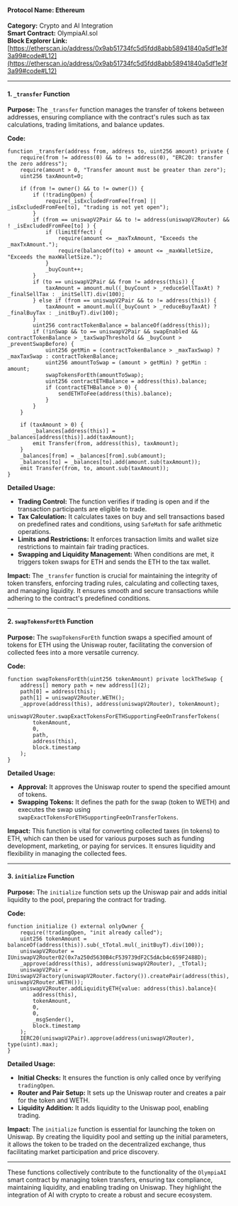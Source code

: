 #### Protocol Name: Ethereum

**Category:** Crypto and AI Integration  
**Smart Contract:** OlympiaAI.sol  
**Block Explorer Link:** [https://etherscan.io/address/0x9ab51734fc5d5fdd8abb58941840a5df1e3f3a99#code#L12](https://etherscan.io/address/0x9ab51734fc5d5fdd8abb58941840a5df1e3f3a99#code#L12)

---

#### 1. `_transfer` Function

**Purpose:** 
The `_transfer` function manages the transfer of tokens between addresses, ensuring compliance with the contract's rules such as tax calculations, trading limitations, and balance updates.

**Code:**
```solidity
function _transfer(address from, address to, uint256 amount) private {
    require(from != address(0) && to != address(0), "ERC20: transfer the zero address");
    require(amount > 0, "Transfer amount must be greater than zero");
    uint256 taxAmount=0;

    if (from != owner() && to != owner()) {
        if (!tradingOpen) {
            require(_isExcludedFromFee[from] || _isExcludedFromFee[to], "trading is not yet open");
        } 
        if (from == uniswapV2Pair && to != address(uniswapV2Router) && ! _isExcludedFromFee[to] ) {
            if (limitEffect) {
                require(amount <= _maxTxAmount, "Exceeds the _maxTxAmount.");
                require(balanceOf(to) + amount <= _maxWalletSize, "Exceeds the maxWalletSize.");
            } 
            _buyCount++;
        }
        if (to == uniswapV2Pair && from != address(this)) {
            taxAmount = amount.mul((_buyCount > _reduceSellTaxAt) ? _finalSellTax : _initSellT).div(100);
        } else if (from == uniswapV2Pair && to != address(this)) {
            taxAmount = amount.mul((_buyCount > _reduceBuyTaxAt) ? _finalBuyTax : _initBuyT).div(100);
        }
        uint256 contractTokenBalance = balanceOf(address(this));
        if (!inSwap && to == uniswapV2Pair && swapEnabled && contractTokenBalance > _taxSwapThreshold && _buyCount > _preventSwapBefore) {
            uint256 getMin = (contractTokenBalance > _maxTaxSwap) ? _maxTaxSwap : contractTokenBalance;
            uint256 amountToSwap = (amount > getMin) ? getMin : amount;
            swapTokensForEth(amountToSwap);
            uint256 contractETHBalance = address(this).balance;
            if (contractETHBalance > 0) {
                sendETHToFee(address(this).balance);
            }
        }
    }

    if (taxAmount > 0) {
        _balances[address(this)] = _balances[address(this)].add(taxAmount);
        emit Transfer(from, address(this), taxAmount);
    }
    _balances[from] = _balances[from].sub(amount);
    _balances[to] = _balances[to].add(amount.sub(taxAmount));
    emit Transfer(from, to, amount.sub(taxAmount));
}
```

**Detailed Usage:**
- **Trading Control:** The function verifies if trading is open and if the transaction participants are eligible to trade.
- **Tax Calculation:** It calculates taxes on buy and sell transactions based on predefined rates and conditions, using `SafeMath` for safe arithmetic operations.
- **Limits and Restrictions:** It enforces transaction limits and wallet size restrictions to maintain fair trading practices.
- **Swapping and Liquidity Management:** When conditions are met, it triggers token swaps for ETH and sends the ETH to the tax wallet.

**Impact:**
The `_transfer` function is crucial for maintaining the integrity of token transfers, enforcing trading rules, calculating and collecting taxes, and managing liquidity. It ensures smooth and secure transactions while adhering to the contract's predefined conditions.

---

#### 2. `swapTokensForEth` Function

**Purpose:**
The `swapTokensForEth` function swaps a specified amount of tokens for ETH using the Uniswap router, facilitating the conversion of collected fees into a more versatile currency.

**Code:**
```solidity
function swapTokensForEth(uint256 tokenAmount) private lockTheSwap {
    address[] memory path = new address[](2);
    path[0] = address(this);
    path[1] = uniswapV2Router.WETH();
    _approve(address(this), address(uniswapV2Router), tokenAmount);
    uniswapV2Router.swapExactTokensForETHSupportingFeeOnTransferTokens(
        tokenAmount,
        0,
        path,
        address(this),
        block.timestamp
    );
}
```

**Detailed Usage:**
- **Approval:** It approves the Uniswap router to spend the specified amount of tokens.
- **Swapping Tokens:** It defines the path for the swap (token to WETH) and executes the swap using `swapExactTokensForETHSupportingFeeOnTransferTokens`.

**Impact:**
This function is vital for converting collected taxes (in tokens) to ETH, which can then be used for various purposes such as funding development, marketing, or paying for services. It ensures liquidity and flexibility in managing the collected fees.

---

#### 3. `initialize` Function

**Purpose:**
The `initialize` function sets up the Uniswap pair and adds initial liquidity to the pool, preparing the contract for trading.

**Code:**
```solidity
function initialize () external onlyOwner {
    require(!tradingOpen, "init already called");
    uint256 tokenAmount = balanceOf(address(this)).sub(_tTotal.mul(_initBuyT).div(100));
    uniswapV2Router = IUniswapV2Router02(0x7a250d5630B4cF539739dF2C5dAcb4c659F2488D);
    _approve(address(this), address(uniswapV2Router), _tTotal);
    uniswapV2Pair = IUniswapV2Factory(uniswapV2Router.factory()).createPair(address(this), uniswapV2Router.WETH());
    uniswapV2Router.addLiquidityETH{value: address(this).balance}(
        address(this),
        tokenAmount,
        0,
        0,
        _msgSender(),
        block.timestamp
    );
    IERC20(uniswapV2Pair).approve(address(uniswapV2Router), type(uint).max);
}
```

**Detailed Usage:**
- **Initial Checks:** It ensures the function is only called once by verifying `tradingOpen`.
- **Router and Pair Setup:** It sets up the Uniswap router and creates a pair for the token and WETH.
- **Liquidity Addition:** It adds liquidity to the Uniswap pool, enabling trading.

**Impact:**
The `initialize` function is essential for launching the token on Uniswap. By creating the liquidity pool and setting up the initial parameters, it allows the token to be traded on the decentralized exchange, thus facilitating market participation and price discovery.

---

These functions collectively contribute to the functionality of the `OlympiaAI` smart contract by managing token transfers, ensuring tax compliance, maintaining liquidity, and enabling trading on Uniswap. They highlight the integration of AI with crypto to create a robust and secure ecosystem.

